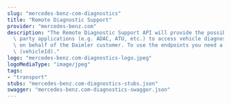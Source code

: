 ```yaml
---
slug: "mercedes-benz-com-diagnostics"
title: "Remote Diagnostic Support"
provider: "mercedes-benz.com"
description: "The Remote Diagnostic Support API will provide the possibility for 3rd\
  \ party applications (e.g. ADAC, ATU, etc.) to access vehicle diagnostics data remotely\
  \ on behalf of the Daimler customer. To use the endpoints you need a valid vin/fin\
  \ (vehicleId)."
logo: "mercedes-benz.com-diagnostics-logo.jpeg"
logoMediaType: "image/jpeg"
tags:
- "transport"
stubs: "mercedes-benz.com-diagnostics-stubs.json"
swagger: "mercedes-benz.com-diagnostics-swagger.json"
---
```


